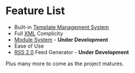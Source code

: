 # Feature List #
  * Built-in [Template Management System](http://code.google.com/p/sgcms/wiki/TemplateManagementSystem)
  * Full [XML](http://en.wikipedia.org/wiki/XML) Complicity
  * [Module System](http://code.google.com/p/sgcms/wiki/ModuleSystem) - **Under Development**
  * Ease of Use
  * [RSS 2.0](http://en.wikipedia.org/wiki/RSS_2.0#RSS_2.0) Feed Generator - **Under Development**

Plus many more to come as the project matures.